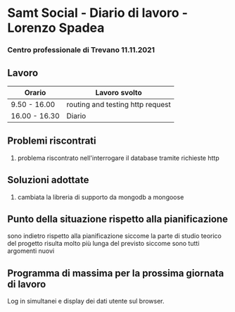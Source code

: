 # Samt Social  - Diario di lavoro - Lorenzo Spadea
### Centro professionale di Trevano 11.11.2021

## Lavoro

|Orario        |Lavoro svolto                                     
|--------------|------------------------------------------------- |
|9.50  - 16.00 | routing and testing http request |
|16.00 - 16.30 | Diario |


## Problemi riscontrati
1. problema riscontrato nell'interrogare il database tramite richieste http
## Soluzioni adottate
1. cambiata la libreria di supporto da mongodb a mongoose

## Punto della situazione rispetto alla pianificazione
sono indietro rispetto alla pianificazione siccome la parte di studio teorico del 
progetto risulta molto più lunga del previsto siccome sono tutti argomenti nuovi
## Programma di massima per la prossima giornata di lavoro
Log in simultanei e display dei dati utente sul browser.